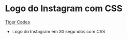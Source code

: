 # Logo do Instagram com CSS

[Tiger Codes](https://www.youtube.com/watch?v=waBRXf_RP9Y&list=PLn-1oXF21q6IwN9F3qZF9-2yEpkAtjU9w&index=1)

* Logo do Instagram em 30 segundos com CSS
